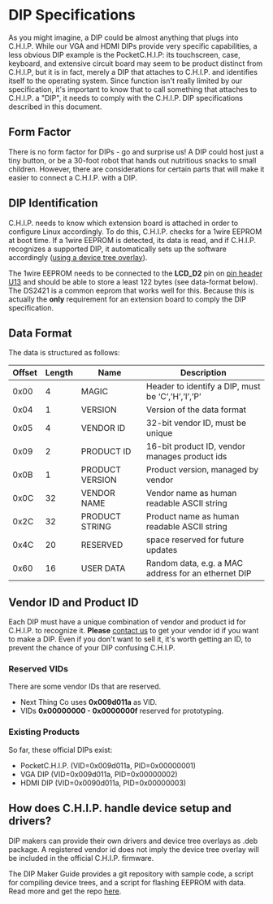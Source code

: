 # DIP Specifications

As you might imagine, a DIP could be almost anything that plugs into C.H.I.P. While our VGA and HDMI DIPs provide very specific capabilities, a less obvious DIP example is the PocketC.H.I.P: its touchscreen, case, keyboard, and extensive circuit board may seem to be product distinct from C.H.I.P, but it is in fact, merely a DIP that attaches to C.H.I.P. and identifies itself to the operating system. Since function isn't really limited by our specification, it's important to know that to call something that attaches to C.H.I.P. a "DIP", it needs to comply with the C.H.I.P. DIP specifications described in this document.

## Form Factor

There is no form factor for DIPs - go and surprise us! A DIP could host just a tiny button, or be a 30-foot robot that hands out nutritious snacks to small children. However, there are considerations for certain parts that will make it easier to connect a C.H.I.P. with a DIP.

## DIP Identification

C.H.I.P. needs to know which extension board is attached in order to configure Linux accordingly. To do this, C.H.I.P. checks for a 1wire EEPROM at boot time.
If a 1wire EEPROM is detected, its data is read, and if C.H.I.P. recognizes a supported DIP, it automatically sets up the software accordingly ([using a device tree overlay](#dip-maker-s-Guide)).

The 1wire EEPROM needs to be connected to the **LCD_D2** pin on [pin header U13](chip.html#pin-headers) and should be able to store a least 122 bytes (see data-format below). The DS2421 is a common eeprom that works well for this.
Because this is actually the **only** requirement for an extension board to comply the DIP specification.

## Data Format

The data is structured as follows:

|Offset | Length | Name | Description|
|---|---|---|---|
|0x00 | 4 | MAGIC | Header to identify a DIP, must be ‘C’,’H’,’I’,’P’|
|0x04 | 1 | VERSION | Version of the data format|
|0x05 | 4 | VENDOR ID | 32-bit vendor ID, must be unique|
|0x09 | 2 | PRODUCT ID | 16-bit product ID, vendor manages product ids|
|0x0B | 1 | PRODUCT VERSION | Product version, managed by vendor|
|0x0C | 32 | VENDOR NAME | Vendor name as human readable ASCII string|
|0x2C | 32 | PRODUCT STRING | Product name as human readable ASCII string|
|0x4C | 20 | RESERVED | space reserved for future updates|
|0x60 | 16 | USER DATA | Random data, e.g. a MAC address for an ethernet DIP|

## Vendor ID and Product ID

Each DIP must have a unique combination of vendor and product id for C.H.I.P. to recognize it. **Please** [contact us](mailto:ahoyahoy@nextthing.co) to get your vendor id if you want to make a DIP. Even if you don't want to sell it, it's worth getting an ID, to prevent the chance of your DIP confusing C.H.I.P.

### Reserved VIDs

There are some vendor IDs that are reserved.

  * Next Thing Co uses **0x009d011a** as VID.
  * VIDs **0x00000000 - 0x0000000f** reserved for prototyping.

### Existing Products

So far, these official DIPs exist:

  * PocketC.H.I.P. (VID=0x009d011a, PID=0x00000001)
  * VGA DIP (VID=0x009d011a, PID=0x00000002)
  * HDMI DIP (VID=0x0090d011a, PID=0x00000003)

## How does C.H.I.P. handle device setup and drivers?

DIP makers can provide their own drivers and device tree overlays as .deb package.
A registered vendor id does not imply the device tree overlay will be included in the official C.H.I.P. firmware. 

The DIP Maker Guide provides a git repository with sample code, a script for compiling device trees, and a script for flashing EEPROM with data. Read more and get the repo [here](#dip-maker-s-Guide).